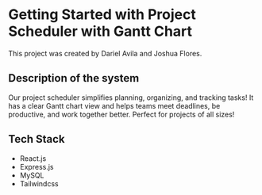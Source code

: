 # Getting Started with Project Scheduler with Gantt Chart

This project was created by Dariel Avila and Joshua Flores.

## Description of the system

Our project scheduler simplifies planning, organizing, and tracking tasks! It has a clear Gantt chart view and helps teams meet deadlines, be productive, and work together better. Perfect for projects of all sizes!

## Tech Stack

- React.js
- Express.js
- MySQL
- Tailwindcss
